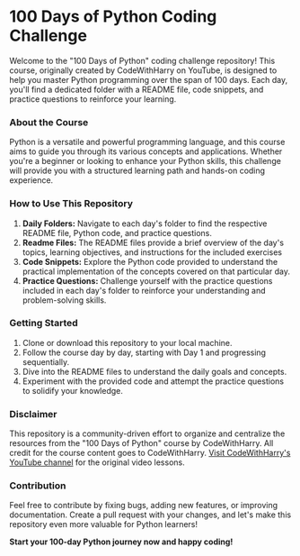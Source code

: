 <h1>100 Days of Python Coding Challenge</h1>

<p>Welcome to the "100 Days of Python" coding challenge repository! This course, originally created by CodeWithHarry on YouTube, is designed to help you master Python programming over the span of 100 days. Each day, you'll find a dedicated folder with a README file, code snippets, and practice questions to reinforce your learning.</p>

<h3>About the Course</h3>

<p>Python is a versatile and powerful programming language, and this course aims to guide you through its various concepts and applications. Whether you're a beginner or looking to enhance your Python skills, this challenge will provide you with a structured learning path and hands-on coding experience. </p>

<h3>How to Use This Repository</h3>
<ol>
  <li><b>Daily Folders:</b> Navigate to each day's folder to find the respective README file, Python code, and practice questions.</li> 

  <li><b>Readme Files:</b> The README files provide a brief overview of the day's topics, learning objectives, and instructions for the included exercises</li> 

  <li><b>Code Snippets:</b> Explore the Python code provided to understand the practical implementation of the concepts covered on that particular day.</li> 

  <li> <b>Practice Questions:</b> Challenge yourself with the practice questions included in each day's folder to reinforce your understanding and problem-solving skills.</li> 
</ol>


<h3>Getting Started</h3>
<ol>
  <li>Clone or download this repository to your local machine.</li>
  <li>Follow the course day by day, starting with Day 1 and progressing sequentially.</li>
  <li>Dive into the README files to understand the daily goals and concepts.</li>
  <li>Experiment with the provided code and attempt the practice questions to solidify your knowledge.</li>
</ol>

<h3>Disclaimer</h3>

This repository is a community-driven effort to organize and centralize the resources from the "100 Days of Python" course by CodeWithHarry. All credit for the course content goes to CodeWithHarry. <a href="https://www.youtube.com/playlist?list=PLu0W_9lII9agwh1XjRt242xIpHhPT2llg">Visit CodeWithHarry's YouTube channel</a> for the original video lessons.

<h3>Contribution</h3>

<p>Feel free to contribute by fixing bugs, adding new features, or improving documentation. Create a pull request with your changes, and let's make this repository even more valuable for Python learners!</p>

<b>Start your 100-day Python journey now and happy coding!</b>
